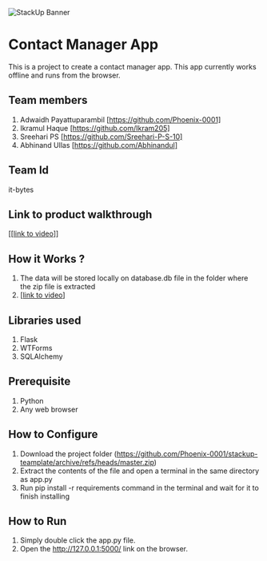 ![StackUp Banner]([https://tinkerhub.frappe.cloud/files/stackup%20banner.jpeg])
# Contact Manager App
This is a project to create a contact manager app. This app currently works offline and runs from the browser. 
## Team members
1. Adwaidh Payattuparambil [https://github.com/Phoenix-0001]
2. Ikramul Haque [https://github.com/Ikram205]
3. Sreehari PS [https://github.com/Sreehari-P-S-10]
4. Abhinand Ullas [https://github.com/Abhinandul]
## Team Id
it-bytes
## Link to product walkthrough
[[[link to video](https://www.youtube.com/watch?v=byVtSbxttvo)]]
## How it Works ?
1. The data will be stored locally on database.db file in the folder where the zip file is extracted
2. [[link to video](https://www.youtube.com/watch?v=byVtSbxttvo)]
## Libraries used
1. Flask
2. WTForms
3. SQLAlchemy
## Prerequisite
1. Python
2. Any web browser
## How to Configure
1. Download the project folder (https://github.com/Phoenix-0001/stackup-teamplate/archive/refs/heads/master.zip)
2. Extract the contents of the file and open a terminal in the same directory as app.py
3. Run pip install -r requirements command in the terminal and wait for it to finish installing
## How to Run
1. Simply double click the app.py file.
2. Open the http://127.0.0.1:5000/ link on the browser.
